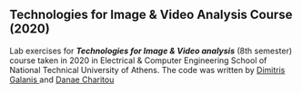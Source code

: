 ## Technologies for Image & Video Analysis Course (2020)
Lab exercises for ***Technologies for Image & Video analysis*** (8th semester) course taken in 2020 in Electrical & Computer Engineering School of National Technical University of Athens.
The code was written by [ Dimitris Galanis ](https://github.com/DominusTea) and [Danae Charitou](https://github.com/danae-charitou)
